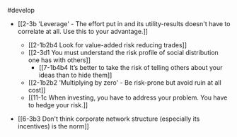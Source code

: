 #develop 
- [[2-3b 'Leverage' - The effort put in and its utility-results doesn't have to correlate at all. Use this to your advantage.]]
	- [[2-1b2b4 Look for value-added risk reducing trades]]
	- [[2-3d1 You must understand the risk profile of social distribution one has with others]]
		 - [[7-1b4b4 It’s better to take the risk of telling others about your ideas than to hide them]]
	- [[2-1b2b2 'Multiplying by zero' - Be risk-prone but avoid ruin at all cost]]
	- [[11-1c When investing, you have to address your problem. You have to hedge your risk.]]

- [[6-3b3 Don't think corporate network structure (especially its incentives) is the norm]]